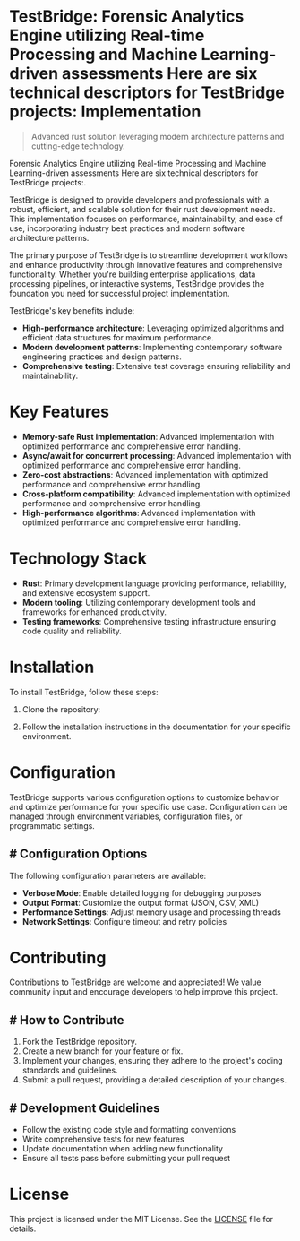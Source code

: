 <!-- fallback_TestBridge_20251020113632_74552 -->

# TestBridge: Forensic Analytics Engine utilizing Real-time Processing and Machine Learning-driven assessments Here are six technical descriptors for TestBridge projects: Implementation
> Advanced rust solution leveraging modern architecture patterns and cutting-edge technology.

Forensic Analytics Engine utilizing Real-time Processing and Machine Learning-driven assessments Here are six technical descriptors for TestBridge projects:.

TestBridge is designed to provide developers and professionals with a robust, efficient, and scalable solution for their rust development needs. This implementation focuses on performance, maintainability, and ease of use, incorporating industry best practices and modern software architecture patterns.

The primary purpose of TestBridge is to streamline development workflows and enhance productivity through innovative features and comprehensive functionality. Whether you're building enterprise applications, data processing pipelines, or interactive systems, TestBridge provides the foundation you need for successful project implementation.

TestBridge's key benefits include:

* **High-performance architecture**: Leveraging optimized algorithms and efficient data structures for maximum performance.
* **Modern development patterns**: Implementing contemporary software engineering practices and design patterns.
* **Comprehensive testing**: Extensive test coverage ensuring reliability and maintainability.

# Key Features

* **Memory-safe Rust implementation**: Advanced implementation with optimized performance and comprehensive error handling.
* **Async/await for concurrent processing**: Advanced implementation with optimized performance and comprehensive error handling.
* **Zero-cost abstractions**: Advanced implementation with optimized performance and comprehensive error handling.
* **Cross-platform compatibility**: Advanced implementation with optimized performance and comprehensive error handling.
* **High-performance algorithms**: Advanced implementation with optimized performance and comprehensive error handling.

# Technology Stack

* **Rust**: Primary development language providing performance, reliability, and extensive ecosystem support.
* **Modern tooling**: Utilizing contemporary development tools and frameworks for enhanced productivity.
* **Testing frameworks**: Comprehensive testing infrastructure ensuring code quality and reliability.

# Installation

To install TestBridge, follow these steps:

1. Clone the repository:


2. Follow the installation instructions in the documentation for your specific environment.

# Configuration

TestBridge supports various configuration options to customize behavior and optimize performance for your specific use case. Configuration can be managed through environment variables, configuration files, or programmatic settings.

## # Configuration Options

The following configuration parameters are available:

* **Verbose Mode**: Enable detailed logging for debugging purposes
* **Output Format**: Customize the output format (JSON, CSV, XML)
* **Performance Settings**: Adjust memory usage and processing threads
* **Network Settings**: Configure timeout and retry policies

# Contributing

Contributions to TestBridge are welcome and appreciated! We value community input and encourage developers to help improve this project.

## # How to Contribute

1. Fork the TestBridge repository.
2. Create a new branch for your feature or fix.
3. Implement your changes, ensuring they adhere to the project's coding standards and guidelines.
4. Submit a pull request, providing a detailed description of your changes.

## # Development Guidelines

* Follow the existing code style and formatting conventions
* Write comprehensive tests for new features
* Update documentation when adding new functionality
* Ensure all tests pass before submitting your pull request

# License

This project is licensed under the MIT License. See the [LICENSE](https://github.com/paaak/TestBridge/blob/main/LICENSE) file for details.
